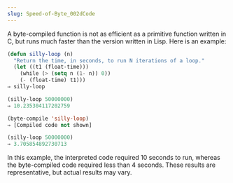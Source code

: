```yaml
---
slug: Speed-of-Byte_002dCode
---
```


A byte-compiled function is not as efficient as a primitive function written in C, but runs much faster than the version written in Lisp. Here is an example:

```lisp
(defun silly-loop (n)
  "Return the time, in seconds, to run N iterations of a loop."
  (let ((t1 (float-time)))
    (while (> (setq n (1- n)) 0))
    (- (float-time) t1)))
⇒ silly-loop
```



```lisp
(silly-loop 50000000)
⇒ 10.235304117202759
```



```lisp
(byte-compile 'silly-loop)
⇒ [Compiled code not shown]
```



```lisp
(silly-loop 50000000)
⇒ 3.705854892730713
```

In this example, the interpreted code required 10 seconds to run, whereas the byte-compiled code required less than 4 seconds. These results are representative, but actual results may vary.
